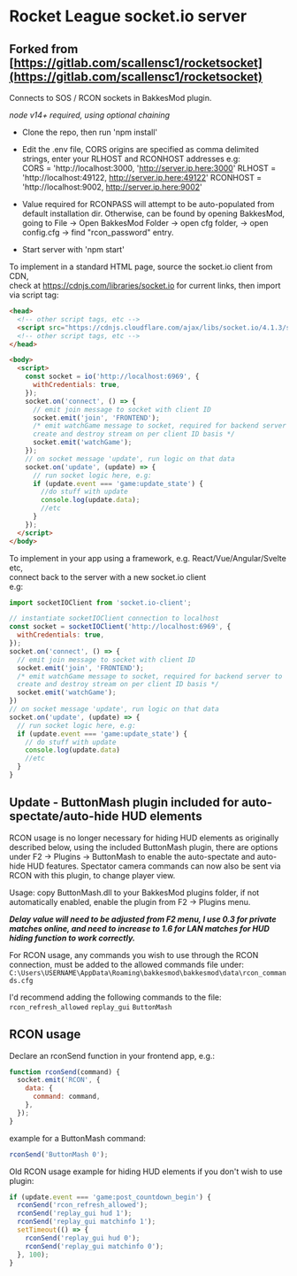 # Rocket League socket.io server

## Forked from [https://gitlab.com/scallensc1/rocketsocket](https://gitlab.com/scallensc1/rocketsocket)


Connects to SOS / RCON sockets in BakkesMod plugin.

_node v14+ required, using optional chaining_

- Clone the repo, then run 'npm install'

- Edit the .env file, CORS origins are specified as comma delimited strings, enter your RLHOST and RCONHOST addresses
  e.g:  
  CORS = 'http://localhost:3000, 'http://server.ip.here:3000'
  RLHOST = 'http://localhost:49122, http://server.ip.here:49122'
  RCONHOST = 'http://localhost:9002, http://server.ip.here:9002'

- Value required for RCONPASS will attempt to be auto-populated from default installation dir. Otherwise, can be found by opening BakkesMod, going to File -> Open BakkesMod Folder -> open cfg folder, -> open config.cfg -> find "rcon_password" entry.

- Start server with 'npm start'

To implement in a standard HTML page, source the socket.io client from CDN,  
check at https://cdnjs.com/libraries/socket.io for current links, then import via script tag:

```html
<head>
  <!-- other script tags, etc -->
  <script src="https://cdnjs.cloudflare.com/ajax/libs/socket.io/4.1.3/socket.io.min.js"></script>
  <!-- other script tags, etc -->
</head>

<body>
  <script>
    const socket = io('http://localhost:6969', {
      withCredentials: true,
    });
    socket.on('connect', () => {
      // emit join message to socket with client ID
      socket.emit('join', 'FRONTEND');
      /* emit watchGame message to socket, required for backend server to
      create and destroy stream on per client ID basis */
      socket.emit('watchGame');
    });
    // on socket message 'update', run logic on that data
    socket.on('update', (update) => {
      // run socket logic here, e.g:
      if (update.event === 'game:update_state') {
        //do stuff with update
        console.log(update.data);
        //etc
      }
    });
  </script>
</body>
```

To implement in your app using a framework, e.g. React/Vue/Angular/Svelte etc,  
connect back to the server with a new socket.io client  
e.g:

```js
import socketIOClient from 'socket.io-client';

// instantiate socketIOClient connection to localhost
const socket = socketIOClient('http://localhost:6969', {
  withCredentials: true,
});
socket.on('connect', () => {
  // emit join message to socket with client ID
  socket.emit('join', 'FRONTEND');
  /* emit watchGame message to socket, required for backend server to
  create and destroy stream on per client ID basis */
  socket.emit('watchGame');
})
// on socket message 'update', run logic on that data
socket.on('update', (update) => {
  // run socket logic here, e.g:
  if (update.event === 'game:update_state') {
    // do stuff with update
    console.log(update.data)
    //etc
  }
}
```

## Update - ButtonMash plugin included for auto-spectate/auto-hide HUD elements

RCON usage is no longer necessary for hiding HUD elements as originally described below, using the included ButtonMash plugin, there are options under F2 -> Plugins -> ButtonMash to enable the auto-spectate and auto-hide HUD features.
Spectator camera commands can now also be sent via RCON with this plugin, to change player view.

Usage: copy ButtonMash.dll to your BakkesMod plugins folder, if not automatically enabled, enable the plugin from F2 -> Plugins menu.

**_Delay value will need to be adjusted from F2 menu, I use 0.3 for private matches online, and need to increase to 1.6 for LAN matches for HUD hiding function to work correctly._**

For RCON usage, any commands you wish to use through the RCON connection, must be added to the allowed commands file under:  
`C:\Users\USERNAME\AppData\Roaming\bakkesmod\bakkesmod\data\rcon_commands.cfg`

I'd recommend adding the following commands to the file:
`rcon_refresh_allowed`
`replay_gui`
`ButtonMash`

## RCON usage

Declare an rconSend function in your frontend app, e.g.:

```js
function rconSend(command) {
  socket.emit('RCON', {
    data: {
      command: command,
    },
  });
}
```

example for a ButtonMash command:

```js
rconSend('ButtonMash 0');
```

Old RCON usage example for hiding HUD elements if you don't wish to use plugin:

```js
if (update.event === 'game:post_countdown_begin') {
  rconSend('rcon_refresh_allowed');
  rconSend('replay_gui hud 1');
  rconSend('replay_gui matchinfo 1');
  setTimeout(() => {
    rconSend('replay_gui hud 0');
    rconSend('replay_gui matchinfo 0');
  }, 100);
}
```
